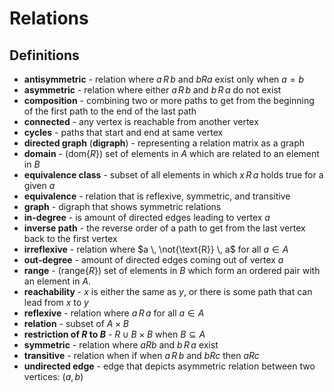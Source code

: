 # Relations

## Definitions

* **antisymmetric** - relation where $a \, R \, b$ and $b R a$ exist only when $a = b$
* **asymmetric** - relation where either $a \, R \, b$ and $b \, R \, a$ do not exist
* **composition** - combining two or more paths to get from the beginning of the first path to the end of the last path
* **connected** - any vertex is reachable from another vertex
* **cycles** - paths that start and end at same vertex
* **directed graph** (**digraph**) - representing a relation matrix as a graph
* **domain** - ($\text{dom}\{R\}$) set of elements in $A$ which are related to an element in $B$
* **equivalence class** - subset of all elements in which $x \, R \, a$ holds true for a given $a$
* **equivalence** - relation that is reflexive, symmetric, and transitive
* **graph** - digraph that shows symmetric relations
* **in-degree** - is amount of directed edges leading to vertex $a$
* **inverse path** - the reverse order of a path to get from the last vertex back to the first vertex
* **irreflexive** - relation where $a \, \not{\text{R}} \, a$ for all $a \in A$
* **out-degree** - amount of directed edges coming out of vertex $a$
* **range** - ($\text{range}\{R\}$) set of elements in $B$ which form an ordered pair with an element in $A$.
* **reachability** - $x$ is either the same as $y$, or there is some path that can lead from $x$ to $y$
* **reflexive** - relation where $a \, R \, a$ for all $a \in A$
* **relation** - subset of $A \times B$
* **restriction of $R$ to $B$** - $R \cup B \times B$ when $B \subseteq A$
* **symmetric** - relation where $a R b$ and $b \, R \, a$ exist
* **transitive** - relation when if when $a \, R \, b$ and $b R c$ then $a R c$
* **undirected edge** - edge that depicts asymmetric relation between two vertices: $(a, b)$
